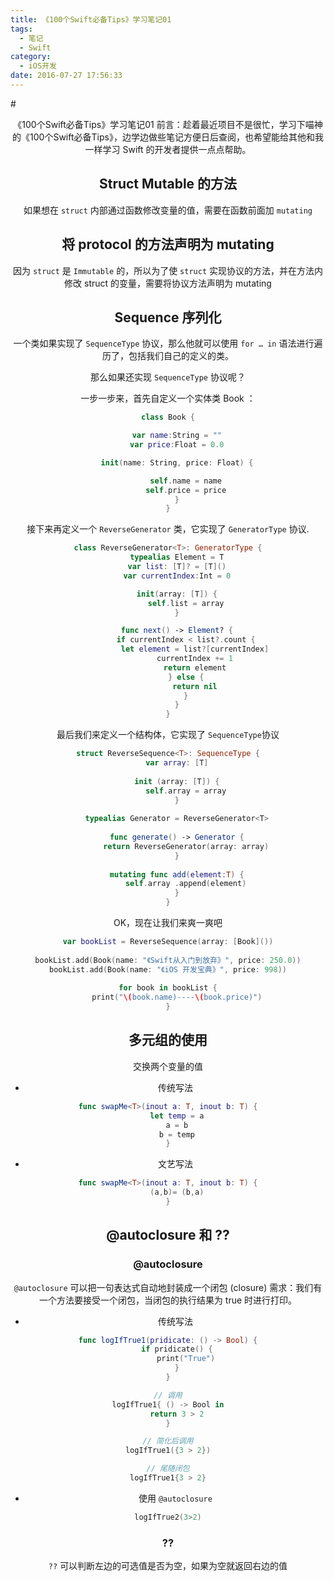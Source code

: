 ```yaml
---
title: 《100个Swift必备Tips》学习笔记01
tags:
  - 笔记
  - Swift
category:
  - iOS开发
date: 2016-07-27 17:56:33
---
```


#<center>《100个Swift必备Tips》学习笔记01
前言：趁着最近项目不是很忙，学习下喵神的《100个Swift必备Tips》，边学边做些笔记方便日后查阅，也希望能给其他和我一样学习 Swift 的开发者提供一点点帮助。

## Struct Mutable 的方法
如果想在 `struct` 内部通过函数修改变量的值，需要在函数前面加 `mutating`

## 将 protocol 的方法声明为 mutating
因为 `struct` 是 `Immutable` 的，所以为了使 `struct` 实现协议的方法，并在方法内修改 struct 的变量，需要将协议方法声明为 mutating

## Sequence 序列化
一个类如果实现了 `SequenceType` 协议，那么他就可以使用 `for … in` 语法进行遍历了，包括我们自己的定义的类。

那么如果还实现 `SequenceType` 协议呢？
<!--more-->
一步一步来，首先自定义一个实体类 Book ：     

``` swift
class Book {

    var name:String = ""
    var price:Float = 0.0

    init(name: String, price: Float) {

        self.name = name
        self.price = price
    }
}
```

接下来再定义一个 `ReverseGenerator` 类，它实现了 `GeneratorType` 协议.      

``` swift
class ReverseGenerator<T>: GeneratorType {
    typealias Element = T
    var list: [T]? = [T]()
    var currentIndex:Int = 0

    init(array: [T]) {
        self.list = array
    }

    func next() -> Element? {
        if currentIndex < list?.count {
            let element = list?[currentIndex]
            currentIndex += 1
            return element
        } else {
            return nil
        }
    }
}
```
最后我们来定义一个结构体，它实现了 `SequenceType`协议


``` swift
struct ReverseSequence<T>: SequenceType {
    var array: [T]
    
    init (array: [T]) {
        self.array = array
    }
    
    typealias Generator = ReverseGenerator<T>
    
    func generate() -> Generator {
        return ReverseGenerator(array: array)
    }
    
    mutating func add(element:T) {
        self.array .append(element)
    }
}
```

OK，现在让我们来爽一爽吧

``` swift
var bookList = ReverseSequence(array: [Book]())
    
bookList.add(Book(name: "《Swift从入门到放弃》", price: 250.0))
bookList.add(Book(name: "《iOS 开发宝典》", price: 998))
        
for book in bookList {
    print("\(book.name)----\(book.price)")
}
```

## 多元组的使用
交换两个变量的值

* 传统写法

``` swift
func swapMe<T>(inout a: T, inout b: T) {
    let temp = a
    a = b
    b = temp
}
```

* 文艺写法

``` swift
func swapMe<T>(inout a: T, inout b: T) {
    (a,b)= (b,a)
}
```

## @autoclosure 和 ??
### @autoclosure
`@autoclosure` 可以把一句表达式自动地封装成一个闭包 (closure)
需求：我们有一个方法要接受一个闭包，当闭包的执行结果为 true 时进行打印。

* 传统写法

```swift
func logIfTrue1(pridicate: () -> Bool) {
	if pridicate() {
		print("True")
	}
}

// 调用
logIfTrue1{ () -> Bool in
	return 3 > 2
}

// 简化后调用
logIfTrue1({3 > 2})

// 尾随闭包
logIfTrue1{3 > 2}
```

* 使用 `@autoclosure`

```swift
logIfTrue2(3>2)
```

### ??
`??` 可以判断左边的可选值是否为空，如果为空就返回右边的值


